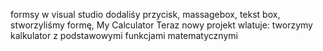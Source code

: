 formsy w visual studio
dodaliśy przycisk, massagebox, tekst box,
stworzyliśmy formę, My Calculator
Teraz nowy projekt wlatuje:
tworzymy kalkulator z podstawowymi funkcjami matematycznymi
